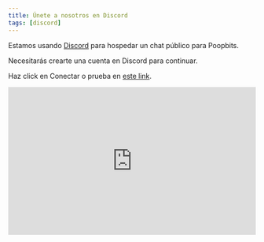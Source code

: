 ```yaml
---
title: Únete a nosotros en Discord
tags: [discord]
---
```


Estamos usando [Discord](https://discord.com) para hospedar un chat público para Poopbits.

Necesitarás crearte una cuenta en Discord para continuar.

Haz click en Conectar o prueba en [este link](https://discord.gg/t7vd2NT).

<iframe src="https://discordapp.com/widget?id=608242475043389480&theme=dark" width="100%" height="300" allowtransparency="true" frameborder="0" sandbox="allow-popups allow-popups-to-escape-sandbox allow-same-origin allow-scripts"></iframe>
